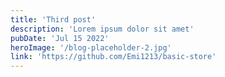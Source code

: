 ```yaml
---
title: 'Third post'
description: 'Lorem ipsum dolor sit amet'
pubDate: 'Jul 15 2022'
heroImage: '/blog-placeholder-2.jpg'
link: 'https://github.com/Emi1213/basic-store'
---
```


